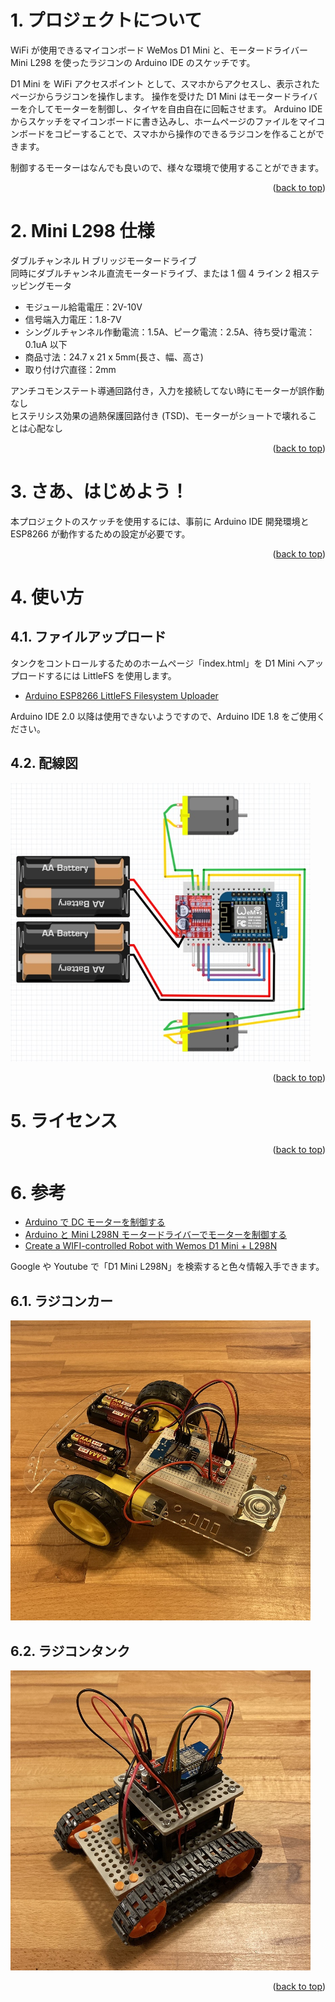 <a name="readme-top"></a>

<!-- ABOUT THE PROJECT -->

# 1. プロジェクトについて

WiFi が使用できるマイコンボード WeMos D1 Mini と、モータードライバー Mini L298 を使ったラジコンの Arduino IDE のスケッチです。

D1 Mini を WiFi アクセスポイント として、スマホからアクセスし、表示されたページからラジコンを操作します。
操作を受けた D1 Mini はモータードライバーを介してモーターを制御し、タイヤを自由自在に回転させます。
Arduino IDE からスケッチをマイコンボードに書き込みし、ホームページのファイルをマイコンボードをコピーすることで、スマホから操作のできるラジコンを作ることができます。

制御するモーターはなんでも良いので、様々な環境で使用することができます。

<p align="right">(<a href="#readme-top">back to top</a>)</p>

<!-- ABOUT THE TARGET -->

# 2. Mini L298 仕様

ダブルチャンネル H ブリッジモータードライブ  
同時にダブルチャンネル直流モータードライブ、または 1 個 4 ライン 2 相ステッピングモータ

- モジュール給電電圧：2V-10V
- 信号端入力電圧：1.8-7V
- シングルチャンネル作動電流：1.5A、ピーク電流：2.5A、待ち受け電流：0.1uA 以下
- 商品寸法：24.7 x 21 x 5mm(長さ、幅、高さ)
- 取り付け穴直径：2mm

アンチコモンステート導通回路付き，入力を接続してない時にモーターが誤作動なし  
ヒステリシス効果の過熱保護回路付き (TSD)、モーターがショートで壊れることは心配なし

<p align="right">(<a href="#readme-top">back to top</a>)</p>

<!-- GETTING STARTED -->

# 3. さあ、はじめよう！

本プロジェクトのスケッチを使用するには、事前に Arduino IDE 開発環境と ESP8266 が動作するための設定が必要です。

<p align="right">(<a href="#readme-top">back to top</a>)</p>

<!-- USAGE EXAMPLES -->

# 4. 使い方

## 4.1. ファイルアップロード

タンクをコントロールするためのホームページ「index.html」を D1 Mini へアップロードするには LittleFS を使用します。

- [Arduino ESP8266 LittleFS Filesystem Uploader](https://github.com/earlephilhower/arduino-esp8266littlefs-plugin)

Arduino IDE 2.0 以降は使用できないようですので、Arduino IDE 1.8 をご使用ください。

## 4.2. 配線図

<img src="./img/wiring-diagram.jpeg" width="480">

<p align="right">(<a href="#readme-top">back to top</a>)</p>

<!-- LICENSE -->

# 5. ライセンス

<p align="right">(<a href="#readme-top">back to top</a>)</p>

<!-- ACKNOWLEDGMENTS -->

# 6. 参考

- [Arduino で DC モーターを制御する](https://burariweb.info/electronic-work/arduino-learning/arduino-motor-driver-l298n.html)
- [Arduino と Mini L298N モータードライバーでモーターを制御する](https://web-memo-s.hatenablog.com/entry/2021/02/22/125619)
- [Create a WIFI-controlled Robot with Wemos D1 Mini + L298N](https://www.youtube.com/watch?v=BuSS_MBPCEk)

Google や Youtube で「D1 Mini L298N」を検索すると色々情報入手できます。

## 6.1. ラジコンカー

<img src="./img/rc-car.jpeg" width="480">

## 6.2. ラジコンタンク

<img src="./img/rc-tank.jpeg" width="480">

<p align="right">(<a href="#readme-top">back to top</a>)</p>
